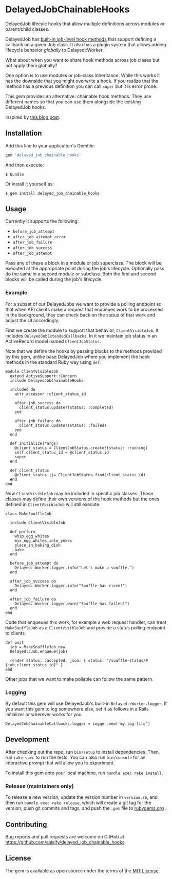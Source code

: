 # DelayedJobChainableHooks

DelayedJob lifecyle hooks that allow multiple definitions across modules or parent/child classes.

DelayedJob has [built-in *job-level* hook methods](https://github.com/collectiveidea/delayed_job#hooks) that support defining a callback on a given Job class.
It also has a plugin system that allows adding lifecycle behavior *globally* to Delayed::Worker.

What about when you want to share hook methods across job clases but not apply them globally?

One option is to use modules or job-class inheritance. While this works it has the downside that you might overwrite a hook.
If you realize that the method has a previous definition you can call `super` but it is error prone.

This gem provides an alternative: chainable hook methods. They use different names so that you can use them alongside the existing DelayedJob hooks.

Inspired by [this blog post](https://www.salsify.com/blog/engineering/delayed-jobs-callbacks-and-hooks-in-rails).

## Installation

Add this line to your application's Gemfile:

```ruby
gem 'delayed_job_chainable_hooks'
```

And then execute:

    $ bundle

Or install it yourself as:

    $ gem install delayed_job_chainable_hooks

## Usage

Currently it supports the following:

- `before_job_attempt`
- `after_job_attempt_error`
- `after_job_failure`
- `after_job_success`
- `after_job_attempt`

Pass any of these a block in a module or job superclass. The block will be executed at the appropriate point during the job's lifecycle.
Optionally pass do the same in a second module or subclass. Both the first and second blocks will be called during the job's lifecycle.

### Example

For a subset of our DelayedJobs we want to provide a polling endpoint so that
when API clients make a request that enqueues work to be processed in the background,
they can check back on the status of that work and adjust the UI accordingly.

First we create the module to support that behavior, `ClientVisibleJob`.
It includes `DelayedJobExtendedCallbacks`. In it we maintain job status in
an ActiveRecord model named `ClientJobStatus`.

Note that we define the hooks by passing blocks to the methods provided by this gem,
unlike base DelayedJob where you implement the hook methods in the standard Ruby way using `def`.

```
module ClientVisibleJob
  extend ActiveSupport::Concern
  include DelayedJobChainableHooks

  included do
    attr_accessor :client_status_id

    after_job_success do
      client_status.update!(status: :completed)
    end

    after_job_failure do
      client_status.update!(status: :failed)
    end
  end

  def initialize(*args)
    @client_status = ClientJobStatus.create!(status: :running)
    self.client_status_id = @client_status.id
    super
  end

  def client_status
    @client_status ||= ClientJobStatus.find(client_status_id)
  end
end
```

Now `ClientVisibleJob` may be included in specific job classes. Those classes
may define their own versions of the hook methods but the ones defined in
`ClientVisibleJob` will still execute.

```
class MakeSouffleJob

  include ClientVisibleJob

  def perform
    whip_egg_whites
    mix_egg_whites_into_yokes
    place_in_baking_dish
    bake
  end

  before_job_attempt do
    Delayed::Worker.logger.info("Let's make a souffle.")
  end

  after_job_success do
    Delayed::Worker.logger.info("Souffle has risen!")
  end

  after_job_failure do
    Delayed::Worker.logger.warn("Souffle has fallen!")
  end
end
```

Code that enqueues this work, for example a web request handler, can treat `MakeSouffleJob`
as a `ClientVisibleJob` and provide a status polling endpoint to clients.

```
def post
  job = MakeSouffleJob.new
  Delayed::Job.enqueue(job)

  render status: :accepted, json: { status: "/souffle-status/#{job.client_status_id}" }
end
```

Other jobs that we want to make pollable can follow the same pattern.


### Logging

By default this gem will use DelayedJob's built-in `Delayed::Worker.logger`. If you want this gem to log somewhere else, set it as follows in a Rails initializer or wherever works for you.

```
DelayedJobChainableCallbacks.logger = Logger.new('my-log-file')
```

## Development

After checking out the repo, run `bin/setup` to install dependencies. Then,
run `rake spec` to run the tests. You can also run `bin/console` for an
interactive prompt that will allow you to experiment.

To install this gem onto your local machine, run `bundle exec rake install`. 

### Release (maintainers only)

To release a new version, update the version number in `version.rb`, and then
run `bundle exec rake release`, which will create a git tag for the version,
push git commits and tags, and push the `.gem` file to
[rubygems.org](https://rubygems.org)
.

## Contributing

Bug reports and pull requests are welcome on GitHub at
https://github.com/salsify/delayed_job_chainable_hooks.

## License

The gem is available as open source under the terms of the
[MIT License](http://opensource.org/licenses/MIT).

